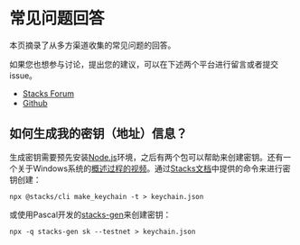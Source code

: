 # 常见问题回答

本页摘录了从多方渠道收集的常见问题的回答。

如果您也想参与讨论，提出您的建议，可以在下述两个平台进行留言或者提交issue。

- [Stacks Forum](https://forum.stacks.org/t/request-for-testing-alpha-mining-bot/11372)
- [Github](https://github.com/Daemon-Technologies)


## 如何生成我的密钥（地址）信息？

生成密钥需要预先安装[Node.js](https://nodejs.dev/)环境，之后有两个包可以帮助来创建密钥。还有一个关于Windows系统的[概述过程的视频](https://youtu.be/82b8PGoQYpI)。通过[Stacks文档](https://docs.blockstack.org/start-mining#running-a-miner)中提供的命令来进行密钥创建：

```shell
npx @stacks/cli make_keychain -t > keychain.json
```

或使用Pascal开发的[stacks-gen](https://github.com/psq/stacks-gen)来创建密钥：

```shell
npx -q stacks-gen sk --testnet > keychain.json
```

